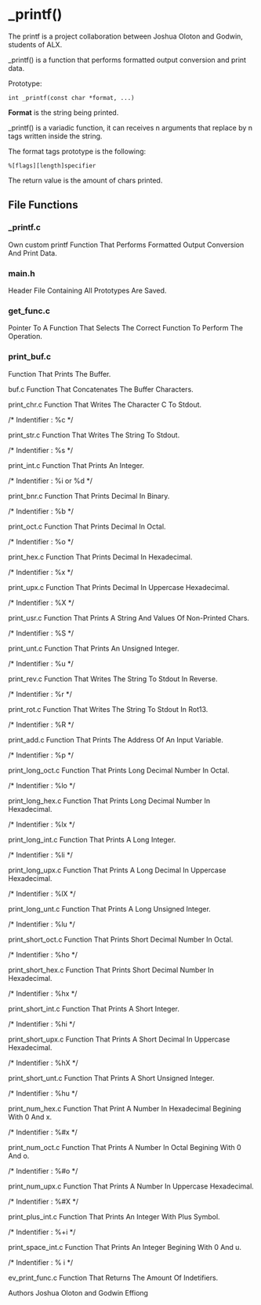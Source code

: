 # _printf()

The printf is a project collaboration between Joshua Oloton and Godwin, students of ALX.

_printf() is a function that performs formatted output conversion and print data.

Prototype:

    int _printf(const char *format, ...) 
**Format** is the string being printed.

_printf() is a variadic function, it can receives n arguments that replace by n tags written inside the string.

The format tags prototype is the following:

    %[flags][length]specifier
The return value is the amount of chars printed.

## File Functions
### _printf.c
Own custom printf Function That Performs Formatted Output Conversion And Print Data.

### main.h
Header File Containing All Prototypes Are Saved.

### get_func.c
Pointer To A Function That Selects The Correct Function To Perform The Operation.

### print_buf.c
Function That Prints The Buffer.

buf.c
Function That Concatenates The Buffer Characters.

print_chr.c
Function That Writes The Character C To Stdout.

/* Indentifier : %c */

print_str.c
Function That Writes The String To Stdout.

/* Indentifier : %s */

print_int.c
Function That Prints An Integer.

/* Indentifier : %i or %d */

print_bnr.c
Function That Prints Decimal In Binary.

/* Indentifier : %b */

print_oct.c
Function That Prints Decimal In Octal.

/* Indentifier : %o */

print_hex.c
Function That Prints Decimal In Hexadecimal.

/* Indentifier : %x */

print_upx.c
Function That Prints Decimal In Uppercase Hexadecimal.

/* Indentifier : %X */

print_usr.c
Function That Prints A String And Values Of Non-Printed Chars.

/* Indentifier : %S */

print_unt.c
Function That Prints An Unsigned Integer.

/* Indentifier : %u */

print_rev.c
Function That Writes The String To Stdout In Reverse.

/* Indentifier : %r */

print_rot.c
Function That Writes The String To Stdout In Rot13.

/* Indentifier : %R */

print_add.c
Function That Prints The Address Of An Input Variable.

/* Indentifier : %p */

print_long_oct.c
Function That Prints Long Decimal Number In Octal.

/* Indentifier : %lo */

print_long_hex.c
Function That Prints Long Decimal Number In Hexadecimal.

/* Indentifier : %lx */

print_long_int.c
Function That Prints A Long Integer.

/* Indentifier : %li */

print_long_upx.c
Function That Prints A Long Decimal In Uppercase Hexadecimal.

/* Indentifier : %lX */

print_long_unt.c
Function That Prints A Long Unsigned Integer.

/* Indentifier : %lu */

print_short_oct.c
Function That Prints Short Decimal Number In Octal.

/* Indentifier : %ho */

print_short_hex.c
Function That Prints Short Decimal Number In Hexadecimal.

/* Indentifier : %hx */

print_short_int.c
Function That Prints A Short Integer.

/* Indentifier : %hi */

print_short_upx.c
Function That Prints A Short Decimal In Uppercase Hexadecimal.

/* Indentifier : %hX */

print_short_unt.c
Function That Prints A Short Unsigned Integer.

/* Indentifier : %hu */

print_num_hex.c
Function That Print A Number In Hexadecimal Begining With 0 And x.

/* Indentifier : %#x */

print_num_oct.c
Function That Prints A Number In Octal Begining With 0 And o.

/* Indentifier : %#o */

print_num_upx.c
Function That Prints A Number In Uppercase Hexadecimal.

/* Indentifier : %#X */

print_plus_int.c
Function That Prints An Integer With Plus Symbol.

/* Indentifier : %+i */

print_space_int.c
Function That Prints An Integer Begining With 0 And u.

/* Indentifier : % i */

ev_print_func.c
Function That Returns The Amount Of Indetifiers.

Authors
Joshua Oloton and Godwin Effiong